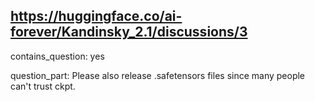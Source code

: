 ## https://huggingface.co/ai-forever/Kandinsky_2.1/discussions/3

contains_question: yes

question_part: Please also release .safetensors files since many people can't trust ckpt.